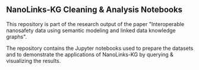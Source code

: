 ## NanoLinks-KG Cleaning & Analysis Notebooks

This repository is part of the research output of the paper "Interoperable nanosafety data using semantic modeling and linked data knowledge graphs".

The repository contains the Jupyter notebooks used to prepare the datasets and to demonstrate the applications of NanoLinks-KG by querying & visualizing the results.